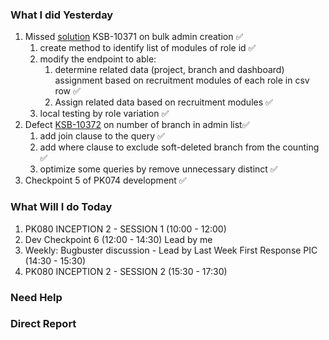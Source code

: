 ### What I did Yesterday
1. Missed [solution](https://sampingan.atlassian.net/browse/KSB-10371) KSB-10371 on bulk admin creation ✅
	1. create method to identify list of modules of role id ✅
	2. modify the endpoint to able:
		1. determine related data (project, branch and dashboard) assignment based on recruitment modules of each role in csv row ✅
		2. Assign related data based on recruitment modules ✅
	3. local testing by role variation ✅
2. Defect [KSB-10372](https://sampingan.atlassian.net/browse/KSB-10372) on number of branch in admin list✅
	1. add join clause to the query ✅
	2. add where clause to exclude soft-deleted branch from the counting ✅
	3. optimize some queries by remove unnecessary distinct ✅
3. Checkpoint 5 of PK074 development ✅

### What Will I do Today
1. PK080 INCEPTION 2 - SESSION 1 (10:00 - 12:00)
2. Dev Checkpoint 6 (12:00 - 14:30) Lead by me
3. Weekly: Bugbuster discussion - Lead by Last Week First Response PIC (14:30 - 15:30)
4. PK080 INCEPTION 2 - SESSION 2 (15:30 - 17:30)

### Need Help

### Direct Report